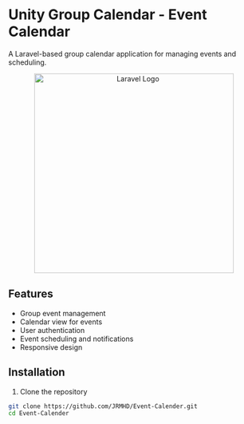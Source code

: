 # Unity Group Calendar - Event Calendar

A Laravel-based group calendar application for managing events and scheduling.

<p align="center"><a href="https://laravel.com" target="_blank"><img src="https://raw.githubusercontent.com/laravel/art/master/logo-lockup/5%20SVG/2%20CMYK/1%20Full%20Color/laravel-logolockup-cmyk-red.svg" width="400" alt="Laravel Logo"></a></p>

## Features

- Group event management
- Calendar view for events
- User authentication
- Event scheduling and notifications
- Responsive design

## Installation

1. Clone the repository
```bash
git clone https://github.com/JRMHD/Event-Calender.git
cd Event-Calender